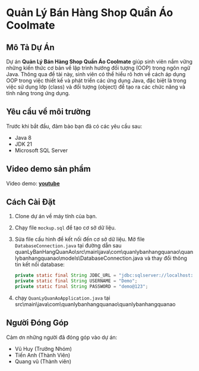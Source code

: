# Quản Lý Bán Hàng Shop Quần Áo Coolmate

## Mô Tả Dự Án

Dự án **Quản Lý Bán Hàng Shop Quần Áo Coolmate** giúp sinh viên nắm vững những kiến thức cơ bản về lập trình hướng đối tượng (OOP) trong ngôn ngữ Java. Thông qua đề tài này, sinh viên có thể hiểu rõ hơn về cách áp dụng OOP trong việc thiết kế và phát triển các ứng dụng Java, đặc biệt là trong việc sử dụng lớp (class) và đối tượng (object) để tạo ra các chức năng và tính năng trong ứng dụng.
## Yêu cầu về môi trường

Trước khi bắt đầu, đảm bảo bạn đã có các yêu cầu sau:

- Java 8
- JDK 21
- Microsoft SQL Server
## Video demo sản phẩm

 Video demo: **[youtube](https://youtu.be/hWA8Z2fL_X8)**

## Cách Cài Đặt

1. Clone dự án về máy tính của bạn.

2. Chạy file `mockup.sql` để tạo cơ sở dữ liệu.

3. Sửa file cấu hình để kết nối đến cơ sở dữ liệu. Mở file `DatabaseConnection.java` tại đường dẫn sau quanLyBanHangQuanAo\src\main\java\com\quanlybanhangquanao\quanlybanhangquanao\models\DatabaseConnection.java và thay đổi thông tin kết nối database:

    ```java
    private static final String JDBC_URL = "jdbc:sqlserver://localhost:1434;databaseName=QUAN_LY_BAN_HANG_QUAN_AO;Encrypt=false";
    private static final String USERNAME = "Demo";
    private static final String PASSWORD = "demo@123";
    ```
4. chạy `QuanLyQuanAoApplication.java` tại src\main\java\com\quanlybanhangquanao\quanlybanhangquanao

## Người Đóng Góp

Cảm ơn những người đã đóng góp vào dự án:

- Vũ Huy (Trưởng Nhóm)
- Tiến Anh (Thành Viên)
- Quang vũ (Thành viên)
